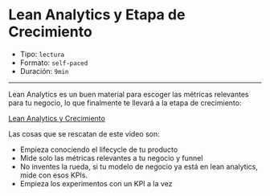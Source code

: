 # Lean Analytics y Etapa de Crecimiento

* Tipo: `lectura`
* Formato: `self-paced`
* Duración: `9min`

***

Lean Analytics es un buen material para escoger las métricas
relevantes para tu negocio, lo que finalmente te llevará a la
etapa de crecimiento: 

[Lean Analytics y Crecimiento](https://www.useloom.com/share/20c0622b8e9d405abb5771e11f6a8a79)

Las cosas que se rescatan de este video son:

* Empieza conociendo el lifecycle de tu producto
* Mide solo las métricas relevantes a tu negocio y funnel
* No inventes la rueda, si tu modelo de negocio ya está en lean
analytics, mide con esos KPIs.
* Empieza los experimentos con un KPI a la vez
